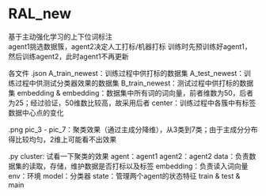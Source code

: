 # RAL_new
基于主动强化学习的上下位词标注<br/>
agent1挑选数据簇，agent2决定人工打标/机器打标
训练时先预训练好agent1，然后训练agent2，此时agent1不再更新

各文件
.json
A_train_newest：训练过程中供打标的数据集
A_test_newest：训练过程中供测试分类器效果的数据集
B_train_newest：测试过程中供打标的数据集
embedding & embedding：数据集中所有词的词向量，前者维数为50，后者为25；经过验证，50维数比较高，故采用后者
center：训练过程中各簇中有标签数据中心点的变化

.png
pic_3 - pic_7：聚类效果（通过主成分降维），从3类到7类；由于主成分分布得比较均匀，2维上可能看不出效果

.py
cluster: 试看一下聚类的效果
agent：agent1  agent2：agent2
data：负责数据集的读取，存储，维护数据是否打标以及标签
embedding：负责读入词向量
env：环境 
model：分类器
state：管理两个agent的状态特征
train & test & main
